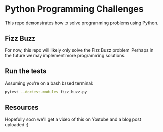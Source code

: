 # Python Programming Challenges

This repo demonstrates how to solve programming problems using Python.

## Fizz Buzz

For now, this repo will likely only solve the Fizz Buzz problem. Perhaps in the future we may implement more programming solutions. 

## Run the tests

Assuming you're on a bash based terminal:

```bash
pytest --doctest-modules fizz_buzz.py 
```

## Resources

Hopefully soon we'll get a video of this on Youtube and a blog post uploaded :)
